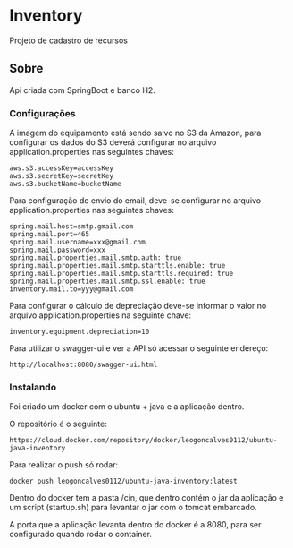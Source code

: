 # Inventory

Projeto de cadastro de recursos

## Sobre

Api criada com SpringBoot e banco H2.

### Configurações

A imagem do equipamento está sendo salvo no S3 da Amazon, para configurar os dados do S3 deverá configurar no arquivo application.properties nas seguintes chaves:

```
aws.s3.accessKey=accessKey
aws.s3.secretKey=secretKey
aws.s3.bucketName=bucketName
```

Para configuração do envio do email, deve-se configurar no arquivo application.properties nas seguintes chaves:

```
spring.mail.host=smtp.gmail.com
spring.mail.port=465
spring.mail.username=xxx@gmail.com
spring.mail.password=xxx
spring.mail.properties.mail.smtp.auth: true
spring.mail.properties.mail.smtp.starttls.enable: true
spring.mail.properties.mail.smtp.starttls.required: true
spring.mail.properties.mail.smtp.ssl.enable: true
inventory.mail.to=yyy@gmail.com
```

Para configurar o cálculo de depreciação deve-se informar o valor no arquivo application.properties na seguinte chave:

```
inventory.equipment.depreciation=10
```

Para utilizar o swagger-ui e ver a API só acessar o seguinte endereço:

```
http://localhost:8080/swagger-ui.html
```

### Instalando

Foi criado um docker com o ubuntu + java e a aplicação dentro.

O repositório é o seguinte:

```
https://cloud.docker.com/repository/docker/leogoncalves0112/ubuntu-java-inventory
```

Para realizar o push só rodar:

```
docker push leogoncalves0112/ubuntu-java-inventory:latest
```

Dentro do docker tem a pasta /cin, que dentro contém o jar da aplicação e um script (startup.sh) para levantar o jar com o tomcat embarcado.  

A porta que a aplicação levanta dentro do docker é a 8080, para ser configurado quando rodar o container.
